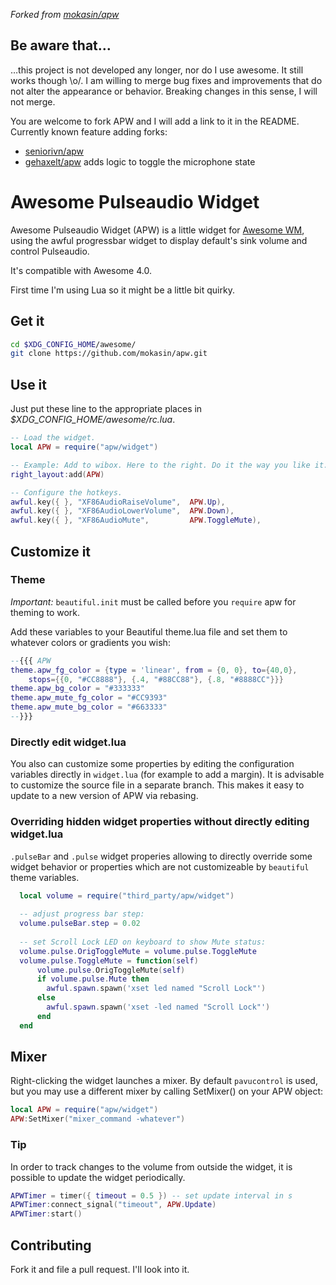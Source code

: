 _Forked from [mokasin/apw](https://github.com/mokasin/apw)_

Be aware that…
-----------
…this project is not developed any longer, nor do I use awesome.  It still
works though \o/. I am willing to merge bug fixes and improvements that do not
alter the appearance or behavior. Breaking changes in this sense, I will not
merge.

You are welcome to fork APW and I will add a link to it in the README.
Currently known feature adding forks:
* [seniorivn/apw](https://github.com/seniorivn/apw)
* [gehaxelt/apw](https://github.com/gehaxelt/apw) adds logic to toggle the microphone state

Awesome Pulseaudio Widget
=========================

Awesome Pulseaudio Widget (APW) is a little widget for
[Awesome WM](http://awesome.naquadah.org/), using the awful progressbar widget
to display default's sink volume and control Pulseaudio.

It's compatible with Awesome 4.0.

First time I'm using Lua so it might be a little bit quirky.

Get it
------

```sh
cd $XDG_CONFIG_HOME/awesome/
git clone https://github.com/mokasin/apw.git
```

Use it
------

Just put these line to the appropriate places in
*$XDG_CONFIG_HOME/awesome/rc.lua*.

```lua
-- Load the widget.
local APW = require("apw/widget")

-- Example: Add to wibox. Here to the right. Do it the way you like it.
right_layout:add(APW)

-- Configure the hotkeys.
awful.key({ }, "XF86AudioRaiseVolume",  APW.Up),
awful.key({ }, "XF86AudioLowerVolume",  APW.Down),
awful.key({ }, "XF86AudioMute",         APW.ToggleMute),

```

Customize it
------------

### Theme

*Important:* `beautiful.init` must be called before you `require` apw for
theming to work.

Add these variables to your Beautiful theme.lua file and set them to whatever
colors or gradients you wish:

```lua
--{{{ APW
theme.apw_fg_color = {type = 'linear', from = {0, 0}, to={40,0},
	stops={{0, "#CC8888"}, {.4, "#88CC88"}, {.8, "#8888CC"}}}
theme.apw_bg_color = "#333333"
theme.apw_mute_fg_color = "#CC9393"
theme.apw_mute_bg_color = "#663333"
--}}}

```

### Directly edit widget.lua

You also can customize some properties by editing the configuration variables
directly in `widget.lua` (for example to add a margin).
It is advisable to customize the source file in a separate branch. This makes
it easy to update to a new version of APW via rebasing.

### Overriding hidden widget properties without directly editing widget.lua

`.pulseBar` and `.pulse` widget properies allowing to directly
override some widget behavior or properties which are not customizeable
by `beautiful` theme variables.

```lua
  local volume = require("third_party/apw/widget")
  
  -- adjust progress bar step:
  volume.pulseBar.step = 0.02
  
  -- set Scroll Lock LED on keyboard to show Mute status:
  volume.pulse.OrigToggleMute = volume.pulse.ToggleMute
  volume.pulse.ToggleMute = function(self)
      volume.pulse.OrigToggleMute(self)
      if volume.pulse.Mute then
        awful.spawn.spawn('xset led named "Scroll Lock"')
      else
        awful.spawn.spawn('xset -led named "Scroll Lock"')
      end
  end
```


Mixer
----

Right-clicking the widget launches a mixer. By default `pavucontrol` is used,
but you may use a different mixer by calling SetMixer() on your APW object:

```lua
local APW = require("apw/widget")
APW:SetMixer("mixer_command -whatever")
```

### Tip
In order to track changes to the volume from outside the widget, it is possible
to update the widget periodically.

```lua
APWTimer = timer({ timeout = 0.5 }) -- set update interval in s
APWTimer:connect_signal("timeout", APW.Update)
APWTimer:start()
```

Contributing
------------
Fork it and file a pull request. I'll look into it.

